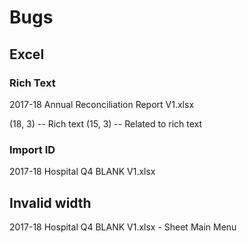 # Bugs

## Excel

### Rich Text

2017-18 Annual Reconciliation Report V1.xlsx

(18, 3) -- Rich text
(15, 3) -- Related to rich text

### Import ID

2017-18 Hospital Q4 BLANK V1.xlsx

## Invalid width

2017-18 Hospital Q4 BLANK V1.xlsx - Sheet Main Menu
